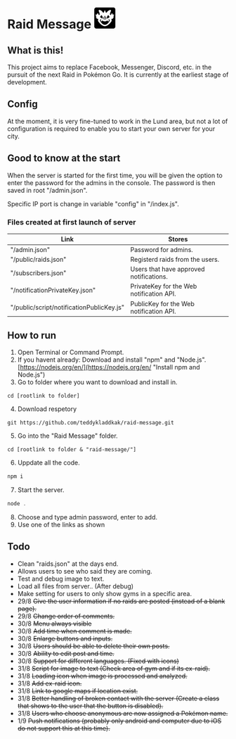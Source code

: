 # Raid Message ![alt text](https://raw.githubusercontent.com/teddykladdkak/raid-message/master/public/ico/icon48x48.png "Logo for Raid Message")
## What is this!
This project aims to replace Facebook, Messenger, Discord, etc. in the pursuit of the next Raid in Pokémon Go. It is currently at the earliest stage of development.

## Config
At the moment, it is very fine-tuned to work in the Lund area, but not a lot of configuration is required to enable you to start your own server for your city.

## Good to know at the start
When the server is started for the first time, you will be given the option to enter the password for the admins in the console. The password is then saved in root "/admin.json".

Specific IP port is change in variable "config" in "/index.js".

### Files created at first launch of server
Link | Stores
--- | ---
"/admin.json" | Password for admins.
"/public/raids.json" | Registerd raids from the users.
"/subscribers.json" | Users that have approved notifications.
"/notificationPrivateKey.json" | PrivateKey for the Web notification API.
"/public/script/notificationPublicKey.js" | PublicKey for the Web notification API.

## How to run
1. Open Terminal or Command Prompt.
2. If you havent already: Download and install "npm" and "Node.js".
[https://nodejs.org/en/](https://nodejs.org/en/ "Install npm and Node.js")
3. Go to folder where you want to download and install in.
```
cd [rootlink to folder]
```
4. Download respetory
```
git https://github.com/teddykladdkak/raid-message.git
```
5. Go into the "Raid Message" folder.
```
cd [rootlink to folder & "raid-message/"]
```
6. Uppdate all the code.
```javascript
npm i
```
7. Start the server.
```javascript
node .
```
8. Choose and type admin password, enter to add.
9. Use one of the links as shown

## Todo
* Clean "raids.json" at the days end.
* Allows users to see who said they are coming.
* Test and debug image to text.
* Load all files from server.. (After debug)
* Make setting for users to only show gyms in a specific area.
* 29/8 ~~Give the user information if no raids are posted (instead of a blank page).~~
* 29/8 ~~Change order of comments.~~
* 30/8 ~~Menu always visible~~
* 30/8 ~~Add time when comment is made.~~
* 30/8 ~~Enlarge buttons and inputs.~~
* 30/8 ~~Users should be able to delete their own posts.~~
* 30/8 ~~Ability to edit post and time.~~
* 30/8 ~~Support for different languages. (Fixed with icons)~~
* 31/8 ~~Script for image to text (Check area of gym and if its ex-raid).~~
* 31/8 ~~Loading icon when image is processed and analyzed.~~
* 31/8 ~~Add ex-raid icon.~~
* 31/8 ~~Link to google maps if location exist.~~
* 31/8 ~~Better handling of broken contact with the server (Create a class that shows to the user that the button is disabled).~~
* 31/8 ~~Users who choose anonymous are now assigned a Pokémon name.~~
* 1/9 ~~Push notifications (probably only android and computer due to iOS do not support this at this time).~~